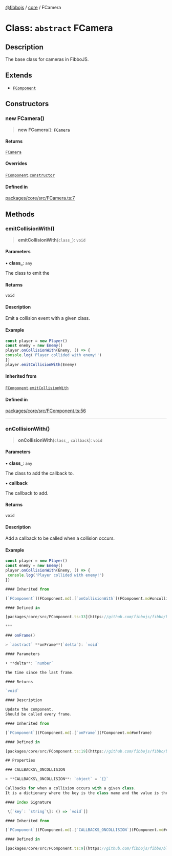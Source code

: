 [@fibbojs](/api/index) / [core](/api/core) / FCamera

# Class: `abstract` FCamera

## Description

The base class for cameras in FibboJS.

## Extends

- [`FComponent`](FComponent.md)

## Constructors

### new FCamera()

> **new FCamera**(): [`FCamera`](FCamera.md)

#### Returns

[`FCamera`](FCamera.md)

#### Overrides

[`FComponent`](FComponent.md).[`constructor`](FComponent.md#constructors)

#### Defined in

[packages/core/src/FCamera.ts:7](https://github.com/fibbojs/fibbo/blob/b0ef6c5de7076d583a0c1746364b2ee4ba074b5e/packages/core/src/FCamera.ts#L7)

## Methods

### emitCollisionWith()

> **emitCollisionWith**(`class_`): `void`

#### Parameters

• **class\_**: `any`

The class to emit the

#### Returns

`void`

#### Description

Emit a collision event with a given class.

#### Example

```typescript
const player = new Player()
const enemy = new Enemy()
player.onCollisionWith(Enemy, () => {
console.log('Player collided with enemy!')
})
player.emitCollisionWith(Enemy)
```

#### Inherited from

[`FComponent`](FComponent.md).[`emitCollisionWith`](FComponent.md#emitcollisionwith)

#### Defined in

[packages/core/src/FComponent.ts:56](https://github.com/fibbojs/fibbo/blob/b0ef6c5de7076d583a0c1746364b2ee4ba074b5e/packages/core/src/FComponent.ts#L56)

***

### onCollisionWith()

> **onCollisionWith**(`class_`, `callback`): `void`

#### Parameters

• **class\_**: `any`

The class to add the callback to.

• **callback**

The callback to add.

#### Returns

`void`

#### Description

Add a callback to be called when a collision occurs.

#### Example

```typescript
const player = new Player()
const enemy = new Enemy()
player.onCollisionWith(Enemy, () => {
 console.log('Player collided with enemy!')
})

#### Inherited from

[`FComponent`](FComponent.md).[`onCollisionWith`](FComponent.md#oncollisionwith)

#### Defined in

[packages/core/src/FComponent.ts:33](https://github.com/fibbojs/fibbo/blob/b0ef6c5de7076d583a0c1746364b2ee4ba074b5e/packages/core/src/FComponent.ts#L33)

***

### onFrame()

> `abstract` **onFrame**(`delta`): `void`

#### Parameters

• **delta**: `number`

The time since the last frame.

#### Returns

`void`

#### Description

Update the component.
Should be called every frame.

#### Inherited from

[`FComponent`](FComponent.md).[`onFrame`](FComponent.md#onframe)

#### Defined in

[packages/core/src/FComponent.ts:19](https://github.com/fibbojs/fibbo/blob/b0ef6c5de7076d583a0c1746364b2ee4ba074b5e/packages/core/src/FComponent.ts#L19)

## Properties

### CALLBACKS\_ONCOLLISION

> **CALLBACKS\_ONCOLLISION**: `object` = `{}`

Callbacks for when a collision occurs with a given class.
It is a dictionary where the key is the class name and the value is the callback.

#### Index Signature

 \[`key`: `string`\]: () => `void`[]

#### Inherited from

[`FComponent`](FComponent.md).[`CALLBACKS_ONCOLLISION`](FComponent.md#callbacks_oncollision)

#### Defined in

[packages/core/src/FComponent.ts:9](https://github.com/fibbojs/fibbo/blob/b0ef6c5de7076d583a0c1746364b2ee4ba074b5e/packages/core/src/FComponent.ts#L9)
